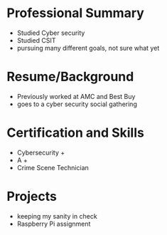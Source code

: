 # Professional Summary
* Studied Cyber security
* Studied CSIT
* pursuing many different goals, not sure what yet

# Resume/Background
* Previously worked at AMC and Best Buy
* goes to a cyber security social gathering
  
# Certification and Skills 
* Cybersecurity +
* A +
* Crime Scene Technician
  
# Projects
* keeping my sanity in check
* Raspberry Pi assignment
